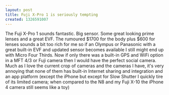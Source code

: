 ```yaml
---
layout: post
title: Fuji X-Pro 1 is seriously tempting
created: 1326591007
---
```

<p>The Fuji X-Pro 1 sounds fantastic. Big sensor. Some great looking prime lenses and a great EVF. The rumoured $1700 for the body plus $600 for lenses sounds a bit too rich for me so if an Olympus or Panasonic with a great built-in EVF and updated sensor becomes available I still might end up with Micro Four Thirds. Now if only there was a built-in GPS and WiFi option in a MFT 4/3 or Fuji camera then I would have the perfect social camera. Much as I love the current crop of cameras and the cameras I have, it's very annoying that none of them has built-in Internet sharing and integration and an app platform (except the iPhone but except for Slow Shutter I quickly tire of its limited camera; when compared to the N8 and my Fuji X-10 the iPhone 4 camera still seems like a toy)</p>
